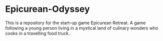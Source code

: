 # Epicurean-Odyssey
This is a repository for the start-up game Epicurean Retreat. A game following a young person living in a mystical land of culinary wonders who cooks in a travelling food truck.
